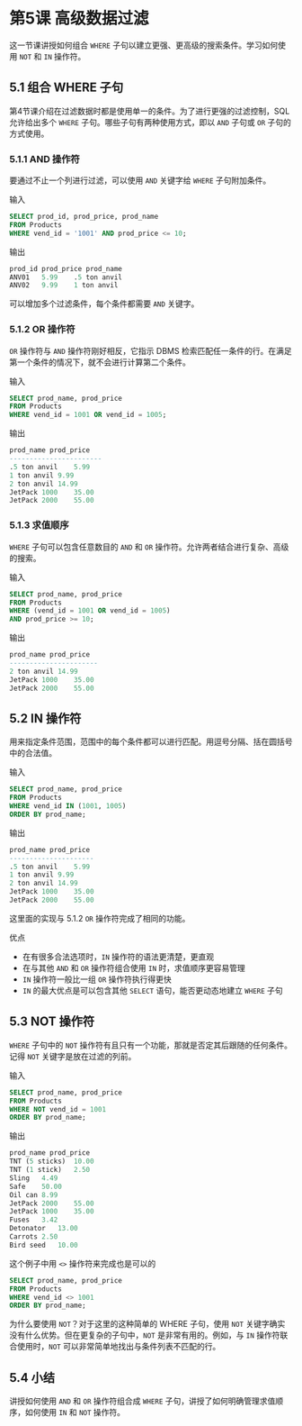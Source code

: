 # 第5课 高级数据过滤

这一节课讲授如何组合 `WHERE` 子句以建立更强、更高级的搜索条件。学习如何使用 `NOT` 和 `IN` 操作符。

## 5.1 组合 WHERE 子句

第4节课介绍在过滤数据时都是使用单一的条件。为了进行更强的过滤控制，SQL 允许给出多个 `WHERE` 子句。哪些子句有两种使用方式，即以 `AND` 子句或 `OR` 子句的方式使用。

### 5.1.1 AND 操作符

要通过不止一个列进行过滤，可以使用 `AND` 关键字给 `WHERE` 子句附加条件。

输入

```sql
SELECT prod_id, prod_price, prod_name
FROM Products
WHERE vend_id = '1001' AND prod_price <= 10;
```

输出

```sql
prod_id prod_price prod_name
ANV01	5.99	.5 ton anvil
ANV02	9.99	1 ton anvil
```

可以增加多个过滤条件，每个条件都需要 `AND` 关键字。

### 5.1.2 OR 操作符

`OR` 操作符与 `AND` 操作符刚好相反，它指示 DBMS 检索匹配任一条件的行。在满足第一个条件的情况下，就不会进行计算第二个条件。

输入

```sql
SELECT prod_name, prod_price
FROM Products
WHERE vend_id = 1001 OR vend_id = 1005;
```

输出

```sql
prod_name prod_price
-----------------------
.5 ton anvil	5.99
1 ton anvil	9.99
2 ton anvil	14.99
JetPack 1000	35.00
JetPack 2000	55.00
```

### 5.1.3 求值顺序

`WHERE` 子句可以包含任意数目的 `AND` 和 `OR` 操作符。允许两者结合进行复杂、高级的搜索。

输入

```sql
SELECT prod_name, prod_price
FROM Products
WHERE (vend_id = 1001 OR vend_id = 1005)
AND prod_price >= 10;
```

输出

```sql
prod_name prod_price
----------------------
2 ton anvil	14.99
JetPack 1000	35.00
JetPack 2000	55.00
```

## 5.2 IN 操作符

用来指定条件范围，范围中的每个条件都可以进行匹配。用逗号分隔、括在圆括号中的合法值。

输入

```sql
SELECT prod_name, prod_price
FROM Products
WHERE vend_id IN (1001, 1005)
ORDER BY prod_name;
```

输出

```sql
prod_name prod_price
---------------------
.5 ton anvil	5.99
1 ton anvil	9.99
2 ton anvil	14.99
JetPack 1000	35.00
JetPack 2000	55.00
```

这里面的实现与 5.1.2 `OR` 操作符完成了相同的功能。

优点

- 在有很多合法选项时，`IN` 操作符的语法更清楚，更直观
- 在与其他 `AND` 和 `OR` 操作符组合使用 `IN` 时，求值顺序更容易管理
- `IN` 操作符一般比一组 `OR` 操作符执行得更快
- `IN` 的最大优点是可以包含其他 `SELECT` 语句，能否更动态地建立 `WHERE` 子句

## 5.3 NOT 操作符

`WHERE` 子句中的 `NOT` 操作符有且只有一个功能，那就是否定其后跟随的任何条件。记得 `NOT` 关键字是放在过滤的列前。

输入

```sql
SELECT prod_name, prod_price
FROM Products
WHERE NOT vend_id = 1001
ORDER BY prod_name;
```

输出

```sql
prod_name prod_price
TNT (5 sticks)	10.00
TNT (1 stick)	2.50
Sling	4.49
Safe	50.00
Oil can	8.99
JetPack 2000	55.00
JetPack 1000	35.00
Fuses	3.42
Detonator	13.00
Carrots	2.50
Bird seed	10.00
```

这个例子中用 `<>` 操作符来完成也是可以的

```sql
SELECT prod_name, prod_price
FROM Products
WHERE vend_id <> 1001
ORDER BY prod_name;
```

为什么要使用 `NOT`？对于这里的这种简单的 WHERE 子句，使用 `NOT` 关键字确实没有什么优势。但在更复杂的子句中，`NOT` 是非常有用的。例如，与 `IN` 操作符联合使用时，`NOT` 可以非常简单地找出与条件列表不匹配的行。

## 5.4 小结

讲授如何使用 `AND` 和 `OR` 操作符组合成 `WHERE` 子句，讲授了如何明确管理求值顺序，如何使用 `IN` 和 `NOT` 操作符。
